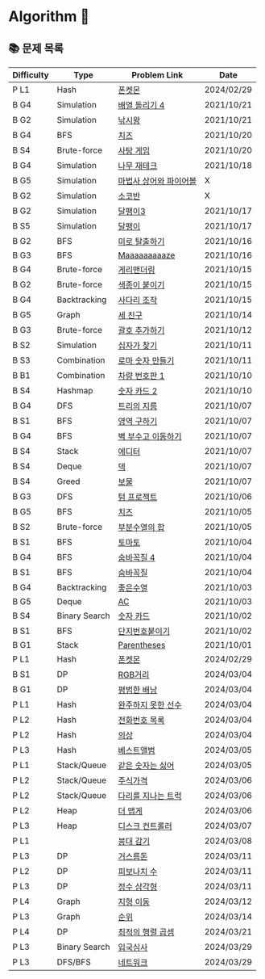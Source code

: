 # Algorithm 🥕

## 📚 문제 목록

| Difficulty | Type          | Problem Link                                                                          | Date       |
| ---------- | ------------- | ------------------------------------------------------------------------------------- | ---------- |
| P L1       | Hash          | [폰켓몬](https://school.programmers.co.kr/learn/courses/30/lessons/1845)              | 2024/02/29 |
| B G4       | Simulation    | [배열 돌리기 4](https://www.acmicpc.net/problem/17406)                                | 2021/10/21 |
| B G2       | Simulation    | [낚시왕](https://www.acmicpc.net/problem/17143)                                       | 2021/10/21 |
| B G4       | BFS           | [치즈](https://www.acmicpc.net/problem/2638)                                          | 2021/10/20 |
| B S4       | Brute-force   | [사탕 게임](https://www.acmicpc.net/problem/3085)                                     | 2021/10/20 |
| B G4       | Simulation    | [나무 재테크](https://www.acmicpc.net/problem/16235)                                  | 2021/10/18 |
| B G5       | Simulation    | [마법사 상어와 파이어볼](https://www.acmicpc.net/problem/20056)                       | X          |
| B G2       | Simulation    | [소코반](https://www.acmicpc.net/problem/4577)                                        | X          |
| B G2       | Simulation    | [달팽이3](https://www.acmicpc.net/problem/1959)                                       | 2021/10/17 |
| B S5       | Simulation    | [달팽이](https://www.acmicpc.net/problem/1913)                                        | 2021/10/17 |
| B G2       | BFS           | [미로 탈출하기](https://www.acmicpc.net/problem/17090)                                | 2021/10/16 |
| B G3       | BFS           | [Maaaaaaaaaze](https://www.acmicpc.net/problem/16985)                                 | 2021/10/16 |
| B G4       | Brute-force   | [게리맨더링](https://www.acmicpc.net/problem/17471)                                   | 2021/10/15 |
| B G2       | Brute-force   | [색종이 붙이기](https://www.acmicpc.net/problem/17136)                                | 2021/10/15 |
| B G4       | Backtracking  | [사다리 조작](https://www.acmicpc.net/problem/15684)                                  | 2021/10/15 |
| B G5       | Graph         | [세 친구](https://www.acmicpc.net/problem/17089)                                      | 2021/10/14 |
| B G3       | Brute-force   | [괄호 추가하기](https://www.acmicpc.net/problem/16637)                                | 2021/10/12 |
| B S2       | Simulation    | [십자가 찾기](https://www.acmicpc.net/problem/16924)                                  | 2021/10/11 |
| B S3       | Combination   | [로마 숫자 만들기](https://www.acmicpc.net/problem/16922)                             | 2021/10/11 |
| B B1       | Combination   | [차량 번호판 1](https://www.acmicpc.net/problem/16968)                                | 2021/10/10 |
| B S4       | Hashmap       | [숫자 카드 2](https://www.acmicpc.net/problem/10816)                                  | 2021/10/10 |
| B G4       | DFS           | [트리의 지름](https://www.acmicpc.net/problem/1967)                                   | 2021/10/07 |
| B S1       | BFS           | [영역 구하기](https://www.acmicpc.net/problem/2583)                                   | 2021/10/07 |
| B G4       | BFS           | [벽 부수고 이동하기](https://www.acmicpc.net/problem/2206)                            | 2021/10/07 |
| B S4       | Stack         | [에디터](https://www.acmicpc.net/problem/1406)                                        | 2021/10/07 |
| B S4       | Deque         | [덱](https://www.acmicpc.net/problem/10866)                                           | 2021/10/07 |
| B S4       | Greed         | [보물](https://www.acmicpc.net/problem/1026)                                          | 2021/10/07 |
| B G3       | DFS           | [텀 프로젝트](https://www.acmicpc.net/problem/9466)                                   | 2021/10/06 |
| B G5       | BFS           | [치즈](https://www.acmicpc.net/problem/2636)                                          | 2021/10/05 |
| B S2       | Brute-force   | [부분수열의 합](https://www.acmicpc.net/problem/1182)                                 | 2021/10/05 |
| B S1       | BFS           | [토마토](https://www.acmicpc.net/problem/7569)                                        | 2021/10/04 |
| B G4       | BFS           | [숨바꼭질 4](https://www.acmicpc.net/problem/13913)                                   | 2021/10/04 |
| B S1       | BFS           | [숨바꼭질](https://www.acmicpc.net/problem/1697)                                      | 2021/10/04 |
| B G4       | Backtracking  | [좋은수열](https://www.acmicpc.net/problem/2661)                                      | 2021/10/03 |
| B G5       | Deque         | [AC](https://www.acmicpc.net/problem/5430)                                            | 2021/10/03 |
| B S4       | Binary Search | [숫자 카드](https://www.acmicpc.net/problem/10815)                                    | 2021/10/02 |
| B S1       | BFS           | [단지번호붙이기](https://www.acmicpc.net/problem/2667)                                | 2021/10/02 |
| B G1       | Stack         | [Parentheses](https://www.acmicpc.net/problem/16362)                                  | 2021/10/01 |
| P L1       | Hash          | [폰켓몬](https://school.programmers.co.kr/learn/courses/30/lessons/1845)              | 2024/02/29 |
| B S1       | DP            | [RGB거리](https://www.acmicpc.net/problem/1149)                                       | 2024/03/04 |
| B G1       | DP            | [평범한 배낭](https://www.acmicpc.net/problem/12865)                                  | 2024/03/04 |
| P L1       | Hash          | [완주하지 못한 선수](https://school.programmers.co.kr/learn/courses/30/lessons/42576) | 2024/03/04 |
| P L2       | Hash          | [전화번호 목록](https://school.programmers.co.kr/learn/courses/30/lessons/42577)      | 2024/03/04 |
| P L2       | Hash          | [의상](https://school.programmers.co.kr/learn/courses/30/lessons/42578)               | 2024/03/04 |
| P L3       | Hash          | [베스트앨범](https://school.programmers.co.kr/learn/courses/30/lessons/42579)         | 2024/03/05 |
| P L1       | Stack/Queue   | [같은 숫자는 싫어](https://school.programmers.co.kr/learn/courses/30/lessons/12906)   | 2024/03/05 |
| P L2       | Stack/Queue   | [주식가격](https://school.programmers.co.kr/learn/courses/30/lessons/42584)           | 2024/03/06 |
| P L2       | Stack/Queue   | [다리를 지나는 트럭](https://school.programmers.co.kr/learn/courses/30/lessons/42583) | 2024/03/06 |
| P L2       | Heap          | [더 맵게](https://school.programmers.co.kr/learn/courses/30/lessons/42626)            | 2024/03/06 |
| P L3       | Heap          | [디스크 컨트롤러](https://school.programmers.co.kr/learn/courses/30/lessons/42627)    | 2024/03/07 |
| P L1       |               | [붕대 감기](https://school.programmers.co.kr/learn/courses/30/lessons/250137)         | 2024/03/08 |
| P L3       | DP            | [거스름돈](https://school.programmers.co.kr/learn/courses/30/lessons/12907)           | 2024/03/11 |
| P L2       | DP            | [피보나치 수](https://school.programmers.co.kr/learn/courses/30/lessons/12945)        | 2024/03/11 |
| P L3       | DP            | [정수 삼각형](https://school.programmers.co.kr/learn/courses/30/lessons/43105)        | 2024/03/11 |
| P L4       | Graph         | [지형 이동](https://school.programmers.co.kr/learn/courses/30/lessons/62050)          | 2024/03/12 |
| P L3       | Graph         | [순위](https://school.programmers.co.kr/learn/courses/30/lessons/49191)               | 2024/03/14 |
| P L4       | DP            | [최적의 행렬 곱셈](https://school.programmers.co.kr/learn/courses/30/lessons/12942)   | 2024/03/21 |
| P L3       | Binary Search | [입국심사](https://school.programmers.co.kr/learn/courses/30/lessons/43238)           | 2024/03/29 |
| P L3       | DFS/BFS       | [네트워크](https://school.programmers.co.kr/learn/courses/30/lessons/43162)           | 2024/03/29 |
